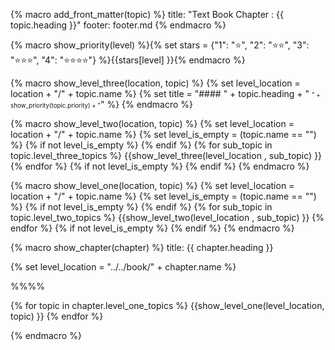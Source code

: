 {% macro add_front_matter(topic) %}
title: "Text Book Chapter : {{ topic.heading }}"
footer: footer.md
{% endmacro %}

{% macro show_priority(level) %}{% set stars = {"1": ":star:", "2": ":star::star:", "3": ":star::star::star:", "4": ":star::star::star::star:"} %}{{stars[level] }}{% endmacro %}

{% macro show_level_three(location, topic) %}
{% set level_location =  location + "/" + topic.name %}
{% set title =  "#### " + topic.heading + " <small><small>" + show_priority(topic.priority) + "</small></small>" %}
<panel type="seamless" header="{{ title }}" expanded>
  <tip-box>
    <include src="{{ level_location }}/text.md#outcomes" />
  </tip-box>
  <include src="{{ level_location }}/text.md#body" />
  <include src="{{ level_location }}/text.md#extras" />
</panel>
{% endmacro %}


{% macro show_level_two(location, topic) %}
{% set level_location =  location + "/" + topic.name %}
{% set level_is_empty =  (topic.name == "") %}
{% if not level_is_empty %}
  <panel type="seamless" expanded>
    <span slot="header" class="panel-title"><include src="{{ level_location }}/text.md#title"/></span>
{% endif %}
  {% for sub_topic in topic.level_three_topics %}
    {{show_level_three(level_location , sub_topic) }}
  {% endfor %}
{% if not level_is_empty %}
  </panel>
{% endif %}
{% endmacro %}


{% macro show_level_one(location, topic) %}
{% set level_location =  location + "/" + topic.name %}
{% set level_is_empty =  (topic.name == "") %}
{% if not level_is_empty %}
<panel type="seamless" expanded>
  <span slot="header" class="panel-title"><include src="{{ level_location }}/text.md#title" /></span>
{% endif %}
  {% for sub_topic in topic.level_two_topics %}
    {{show_level_two(level_location , sub_topic) }}
  {% endfor %}
{% if not level_is_empty %}
  </panel>
{% endif %}
{% endmacro %}


{% macro show_chapter(chapter) %}
<frontmatter>
title: {{ chapter.heading }}
</frontmatter>

{% set level_location =  "../../book/" + chapter.name %}
<link rel="stylesheet" href="{{baseUrl}}/book/css/textbook.css">

<div class="website-content">

<include src="../../common/header.md" />

%%**<include src="{{ level_location }}/../path.md" inline />**%%

<div id="title">
  <include src="{{ level_location }}/text.md#title" />
</div>

{% for topic in chapter.level_one_topics %}
  {{show_level_one(level_location, topic) }}
{% endfor %}

</div>
{% endmacro %}
